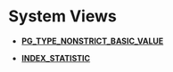 # System Views<a name="EN-US_TOPIC_0289901002"></a>

-   **[PG\_TYPE\_NONSTRICT\_BASIC\_VALUE](dolphin-PG_TYPE_NONSTRICT_BASIC_VALUE.md)**

-   **[INDEX_STATISTIC](dolphin-INDEX_STATISTIC.md)**

